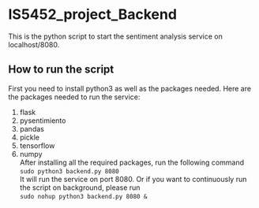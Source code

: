 # IS5452_project_Backend
This is the python script to start the sentiment analysis service on localhost/8080.  
## How to run the script  
First you need to install python3 as well as the packages needed.
Here are the packages needed to run the service:
1. flask
2. pysentimiento
3. pandas
4. pickle
5. tensorflow  
6. numpy  
After installing all the required packages, run the following command  
`sudo python3 backend.py 8080`  
It will run the service on port 8080.
Or if you want to continuously run the script on background, please run  
`sudo nohup python3 backend.py 8080 &` 
